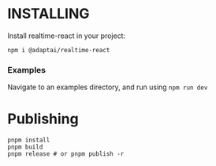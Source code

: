 # INSTALLING

Install realtime-react in your project:

```
npm i @adaptai/realtime-react
```

### Examples

Navigate to an examples directory, and run using `npm run dev`

# Publishing

```
pnpm install
pnpm build
pnpm release # or pnpm publish -r
```
